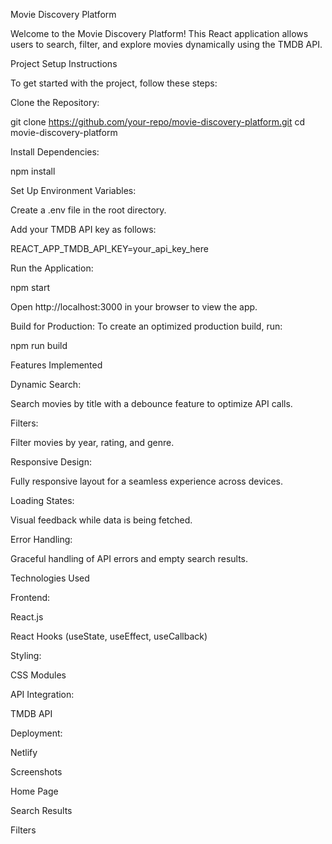 Movie Discovery Platform

Welcome to the Movie Discovery Platform! This React application allows users to search, filter, and explore movies dynamically using the TMDB API.

Project Setup Instructions

To get started with the project, follow these steps:

Clone the Repository:

git clone https://github.com/your-repo/movie-discovery-platform.git
cd movie-discovery-platform

Install Dependencies:

npm install

Set Up Environment Variables:

Create a .env file in the root directory.

Add your TMDB API key as follows:

REACT_APP_TMDB_API_KEY=your_api_key_here

Run the Application:

npm start

Open http://localhost:3000 in your browser to view the app.

Build for Production:
To create an optimized production build, run:

npm run build

Features Implemented

Dynamic Search:

Search movies by title with a debounce feature to optimize API calls.

Filters:

Filter movies by year, rating, and genre.

Responsive Design:

Fully responsive layout for a seamless experience across devices.

Loading States:

Visual feedback while data is being fetched.

Error Handling:

Graceful handling of API errors and empty search results.

Technologies Used

Frontend:

React.js

React Hooks (useState, useEffect, useCallback)

Styling:

CSS Modules

API Integration:

TMDB API

Deployment:

Netlify

Screenshots

Home Page



Search Results



Filters
